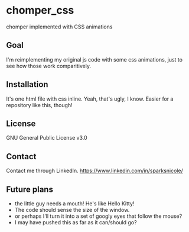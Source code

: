 # chomper_css
chomper implemented with CSS animations

## Goal
I'm reimplementing my original js code with some css animations, just to see how those work comparitively.

## Installation
It's one html file with css inline.  Yeah, that's ugly, I know.  Easier for a repository like this, though!

## License
GNU General Public License v3.0

## Contact
Contact me through LinkedIn.  https://www.linkedin.com/in/sparksnicole/ 

## Future plans
* the little guy needs a mouth!  He's like Hello Kitty!
* The code should sense the size of the window.  
* or perhaps I'll turn it into a set of googly eyes that follow the mouse?
* I may have pushed this as far as it can/should go?  
